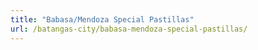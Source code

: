 ```yaml
---
title: "Babasa/Mendoza Special Pastillas"
url: /batangas-city/babasa-mendoza-special-pastillas/
---
```

